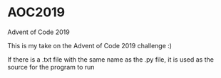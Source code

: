 # AOC2019
Advent of Code 2019

This is my take on the Advent of Code 2019 challenge :)

If there is a .txt file with the same name as the .py file, it is used as the source for the program to run
